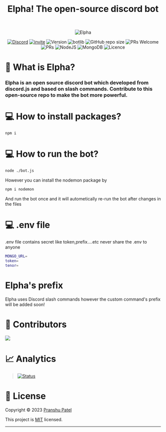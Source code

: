 <div align="center">
<br />
<h1>Elpha! The open-source discord bot</h1>
<br />
  
![Elpha](https://user-images.githubusercontent.com/70943732/213678287-d3c9a9c9-4fa5-44e6-99d7-0976d91cdad6.png)

[![Discord](https://img.shields.io/discord/754381521854398595?color=white&label=DISCORD&logo=discord)](https://discord.gg/CVyx9qyYPF)
[![invite](https://img.shields.io/badge/INVITE-ELPHA-yellow)](https://discord.com/oauth2/authorize?client_id=916613852362330133&permissions=8&scope=bot%20applications.commands)
![Version](https://img.shields.io/badge/version-1.2.0-green.svg?cacheSeconds=2592000)
![botlib](https://img.shields.io/badge/powered_by-discord.js-blue)
![GitHub repo size](https://img.shields.io/github/repo-size/pranshu05/elpha)
![PRs Welcome](https://img.shields.io/badge/PRs-welcome-brightgreen.svg)
![PRs](https://img.shields.io/github/issues-pr/pranshu05/elpha)
![NodeJS](https://img.shields.io/badge/node.js-6DA55F)
![MongoDB](https://img.shields.io/badge/MongoDB-%234ea94b.svg)
![Licence](https://img.shields.io/badge/license-MIT-orange)

</div>

# 🤖 What is Elpha?

### Elpha is an open source discord bot which developed from discord.js and based on slash commands. Contribute to this open-source repo to make the bot more powerful.

# 💻 How to install packages?

```sh
npm i
```

# 💻 How to run the bot?

```sh
node ./bot.js
```

However you can install the nodemon package by

```sh
npm i nodemon
```

And run the bot once and it will autometically re-run the bot after changes in the files

# 💻 .env file

.env file contains secret like token,prefix....etc
never share the .env to anyone

```sh
MONGO_URL=
token=
tenor=
```

# Elpha's prefix

Elpha uses Discord slash commands however the custom command's prefix will be added soon!

# 🤝 Contributors

<a href="https://github.com/pranshu05/elpha/graphs/contributors">
  <img src="https://contrib.rocks/image?repo=pranshu05/Elpha" />
</a>

# 📈 Analytics

> [![Status](https://repobeats.axiom.co/api/embed/06ce5b60cff43fcfea8658562813c176fb527bce.svg 'Analytics image')](https://github.com/pranshu05/elpha/pulse)

# 📝 License

Copyright © 2023 [Pranshu Patel](https://github.com/pranshu05)

This project is [MIT](https://opensource.org/licenses/MIT) licensed.

---
